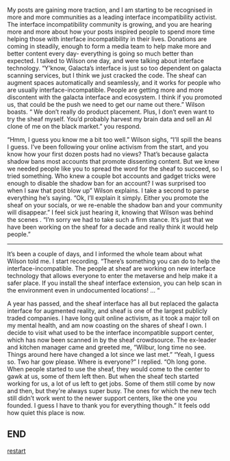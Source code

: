 My posts are gaining more traction, and I am starting to be recognised in more and more communities as a leading interface incompatibility activist. The interface incompatibility community is growing, and you are hearing more and more about how your posts inspired people to spend more time helping those with interface incompatibility in their lives. Donations are coming in steadily, enough to form a media team to help make more and better content every day- everything is going so much better than expected. I talked to Wilson one day, and were talking about interface technology. “Y’know, Galacta’s interface is just so too dependent on galacta scanning services, but I think we just cracked the code. The sheaf can augment spaces automatically and seamlessly, and it works for people who are usually interface-incompatible. People are getting more and more discontent with the galacta interface and ecosystem. I think if you promoted us, that could be the push we need to get our name out there.” Wilson boasts. “ We don’t really do product placement. Plus, I don’t even want to try the sheaf myself. You’d probably harvest my brain data and sell an AI clone of me on the black market.” you respond. 

“Hmm, I guess you know me a bit too well.” Wilson sighs, “I’ll spill the beans I guess. I’ve been following your online activism from the start, and you know how your first dozen posts had no views? That’s because galacta shadow bans most accounts that promote dissenting content. But we knew we needed people like you to spread the word for the sheaf to succeed, so I tried something. Who knew a couple bot accounts and gadget tricks were enough to disable the shadow ban for an account? I was surprised too when I saw that post blow up” Wilson explains. I take a second to parse everything he’s saying. “Ok, I’ll explain it simply. Either you promote the sheaf on your socials, or we re-enable the shadow ban and your community will disappear.” I feel sick just hearing it, knowing that Wilson was behind the scenes . “I’m sorry we had to take such a firm stance. It’s just that we have been working on the sheaf for a decade and really think it would help people.” 
___
It’s been a couple of days, and I informed the whole team about what Wilson told me. I start recording. “There’s something you can do to help the interface-incompatible. The people at sheaf are working on new interface technology that allows everyone to enter the metaverse and help make it a safer place. If you install the sheaf interface extension, you can help scan in the environment even in undocumented locations! … “ 

A year has passed, and the sheaf interface has all but replaced the galacta interface for augmented reality, and sheaf is one of the largest publicly traded companies. I have long quit online activism, as it took a major toll on my mental health, and am now coasting on the shares of sheaf I own. I decide to visit what used to be the interface incompatible support center, which has now been scanned in by the sheaf crowdsource. The ex-leader and kitchen manager came and greeted me, “Wilbur, long time no see. Things around here have changed a lot since we last met.” “Yeah, I guess so. Two har gow please. Where is everyone?” I replied. “Oh long gone. When people started to use the sheaf, they would come to the center to gawk at us, some of them left then. But when the sheaf tech started working for us, a lot of us left to get jobs. Some of them still come by now and then, but they're always super busy. The ones for which the new tech still didn’t work went to the newer support centers, like the one you founded. I guess I have to thank you for everything though.” It feels odd how quiet this place is now. 

## **END**




[restart](story.md)